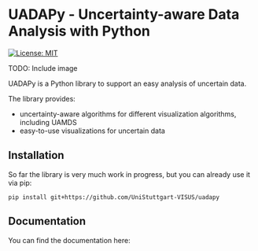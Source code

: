 # UADAPy - Uncertainty-aware Data Analysis with Python
[![License: MIT](https://img.shields.io/badge/License-MIT-yellow.svg)](https://opensource.org/licenses/MIT)

TODO: Include image

UADAPy is a Python library to support an easy analysis of uncertain data.

The library provides:
- uncertainty-aware algorithms for different visualization algorithms, including UAMDS
- easy-to-use visualizations for uncertain data

## Installation
So far the library is very much work in progress, but you can already use it via pip:
```
pip install git+https://github.com/UniStuttgart-VISUS/uadapy
```

## Documentation
You can find the documentation here: 
